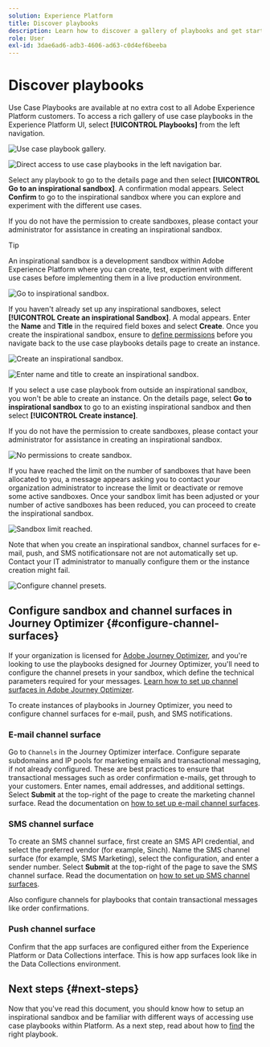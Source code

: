 ```yaml
---
solution: Experience Platform
title: Discover playbooks
description: Learn how to discover a gallery of playbooks and get started with an inspirational sandbox.
role: User
exl-id: 3dae6ad6-adb3-4606-ad63-c0d4ef6beeba
---
```

# Discover playbooks

Use Case Playbooks are available at no extra cost to all Adobe Experience Platform customers. To access a rich gallery of use case playbooks in the Experience Platform UI, select **[!UICONTROL Playbooks]** from the left navigation. 

![Use case playbook gallery.](/help/use-case-playbooks/assets/playbooks/discover/playbooks-gallery.png)

![Direct access to use case playbooks in the left navigation bar.](/help/use-case-playbooks/assets/playbooks/discover/left-nav-playbooks.png)

Select any playbook to go to the details page and then select **[!UICONTROL Go to an inspirational sandbox]**. A confirmation modal appears. Select **Confirm** to go to the inspirational sandbox where you can explore and experiment with the different use cases. 

If you do not have the permission to create sandboxes, please contact your administrator for assistance in creating an inspirational sandbox.

>[!TIP]
>
>An inspirational sandbox is a development sandbox within Adobe Experience Platform where you can create, test, experiment with different use cases before implementing them in a live production environment. 

![Go to inspirational sandbox.](/help/use-case-playbooks/assets/playbooks/discover/inspirational-sandbox.png)

If you haven't already set up any inspirational sandboxes, select **[!UICONTROL Create an inspirational Sandbox]**. A modal appears. Enter the **Name** and **Title** in the required field boxes and select **Create**. Once you create the inspirational sandbox, ensure to [define permissions](/help/access-control/home.md) before you navigate back to the use case playbooks details page to create an instance.

![Create an inspirational sandbox.](/help/use-case-playbooks/assets/playbooks/discover/create-inspirational-sandbox.png)

![Enter name and title to create an inspirational sandbox.](/help/use-case-playbooks/assets/playbooks/discover/create-inspirational-sandbox-modal.png)

If you select a use case playbook from outside an inspirational sandbox, you won't be able to create an instance. On the details page, select **Go to inspirational sandbox** to go to an existing inspirational sandbox and then select **[!UICONTROL Create instance]**.

If you do not have the permission to create sandboxes, please contact your administrator for assistance in creating an inspirational sandbox.

![No permissions to create sandbox.](/help/use-case-playbooks/assets/playbooks/discover/no-permissions-to-create-sandbox.png)

If you have reached the limit on the number of sandboxes that have been allocated to you, a message appears asking you to contact your organization administrator to increase the limit or deactivate or remove some active sandboxes. Once your sandbox limit has been adjusted or your number of active sandboxes has been reduced, you can proceed to create the inspirational sandbox.

![Sandbox limit reached.](/help/use-case-playbooks/assets/playbooks/discover/sandbox-limit-reached.png)

Note that when you create an inspirational sandbox, channel surfaces for e-mail, push, and SMS notificationsare not are not automatically set up. Contact your IT administrator to manually configure them or the instance creation might fail. 

![Configure channel presets.](/help/use-case-playbooks/assets/playbooks/discover/configure-channel-presets.png)

## Configure sandbox and channel surfaces in Journey Optimizer {#configure-channel-surfaces}

If your organization is licensed for [Adobe Journey Optimizer](https://experienceleague.adobe.com/docs/journey-optimizer/using/ajo-home.html), and you're looking to use the playbooks designed for Journey Optimizer, you'll need to configure the channel presets in your sandbox, which define the technical parameters required for your messages. [Learn how to set up channel surfaces in Adobe Journey Optimizer](https://experienceleague.adobe.com/docs/journey-optimizer/using/configuration/channel-surfaces.html).

To create instances of playbooks in Journey Optimizer, you need to configure channel surfaces for e-mail, push, and SMS notifications. 

### E-mail channel surface

Go to `Channels` in the Journey Optimizer interface. Configure separate subdomains and IP pools for marketing emails and transactional messaging, if not already configured. These are best practices to ensure that transactional messages such as order confirmation e-mails, get through to your customers. Enter names, email addresses, and additional settings. Select **Submit** at the top-right of the page to create the marketing channel surface. Read the documentation on [how to set up e-mail channel surfaces](https://experienceleague.adobe.com/docs/journey-optimizer/using/email/configure-email/email-settings.html).

### SMS channel surface

To create an SMS channel surface, first create an SMS API credential, and select the preferred vendor (for example, Sinch). Name the SMS channel surface (for example, SMS Marketing), select the configuration, and enter a sender number. Select **Submit** at the top-right of the page to save the SMS channel surface. Read the documentation on [how to set up SMS channel surfaces](https://experienceleague.adobe.com/docs/journey-optimizer/using/sms/sms-configuration.html?lang=en#message-preset-sms).

Also configure channels for playbooks that contain transactional messages like order confirmations.

### Push channel surface

Confirm that the app surfaces are configured either from the Experience Platform or Data Collections interface. This is how app surfaces look like in the Data Collections environment. 

## Next steps {#next-steps}

Now that you've read this document, you should know how to setup an inspirational sandbox and be familiar with different ways of accessing use case playbooks within Platform. As a next step, read about how to [find](/help/use-case-playbooks/playbooks/find.md) the right playbook. 

